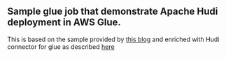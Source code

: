 ## Sample glue job that demonstrate Apache Hudi deployment in AWS Glue.

This is based on the sample provided by [this blog](https://aws.amazon.com/blogs/big-data/creating-a-source-to-lakehouse-data-replication-pipe-using-apache-hudi-aws-glue-aws-dms-and-amazon-redshift/) and enriched with Hudi connector for glue as described [here](https://aws.amazon.com/blogs/big-data/writing-to-apache-hudi-tables-using-aws-glue-connector/)


